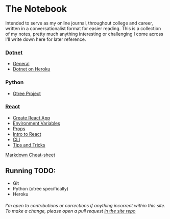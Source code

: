 # The Notebook
Intended to serve as my online journal, throughout college and career, written in a conversationalist format for easier reading. This is a collection of my notes, pretty much anything interesting or challenging I come across I'll write down here for later reference.  


### [Dotnet](Dotnet/index.md)
- [General](DotNet/dotnet.md)
- [Dotnet on Heroku](DotNet/DotNetOnHeroku.md)
### Python
- [Otree Project](Python/Otree-Projec.md)
### [React](React/react.md)
- [Create React App](React/Create-react-app.md)
- [Environment Variables](React/env-variables.md)
- [Props](React/props.md)
- [Intro to React](React/React-Intro.md)
- [CLI](React/React-Native-CLI.md)
- [Tips and Tricks](React/Tips-N-Tricks.md) 


[Markdown Cheat-sheet](https://github.com/adam-p/markdown-here/wiki/Markdown-Cheatsheet)

## Running TODO: 
* Git
* Python (otree specifically)
* Heroku

###### I'm open to contributions or corrections if anything incorrect within this site. To make a change, please open a pull request [in the site repo](https://github.com/wchesley/The-Notebook)